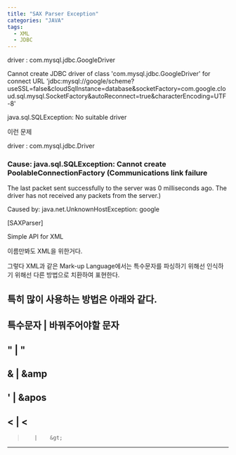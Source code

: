```yaml
---
title: "SAX Parser Exception"
categories: "JAVA"
tags:
  - XML
  - JDBC
---
```


driver : com.mysql.jdbc.GoogleDriver

Cannot create JDBC driver of class 'com.mysql.jdbc.GoogleDriver' for connect URL 'jdbc:mysql://google/scheme?useSSL=false&amp;cloudSqlInstance=database&amp;socketFactory=com.google.cloud.sql.mysql.SocketFactory&amp;autoReconnect=true&amp;characterEncoding=UTF-8'

java.sql.SQLException: No suitable driver


이런 문제


driver : com.mysql.jdbc.Driver

### Cause: java.sql.SQLException: Cannot create PoolableConnectionFactory (Communications link failure
The last packet sent successfully to the server was 0 milliseconds ago. The driver has not received any packets from the server.)

Caused by: java.net.UnknownHostException: google


[SAXParser]

Simple API for XML

이름만봐도 XML을 위한거다.

그렇다 XML과 같은 Mark-up Language에서는 특수문자를 파싱하기 위해선 인식하기 위해선 다른 방법으로 치환하여 표현한다.

특히 많이 사용하는 방법은 아래와 같다.
----------------------------
특수문자   |  바꿔주어야할 문자 
----------------------------
"        |    &quot;
----------------------------
&        |    &amp
----------------------------
'        |    &apos
----------------------------
<        |    &lt;
----------------------------
>        |    &gt;
----------------------------




